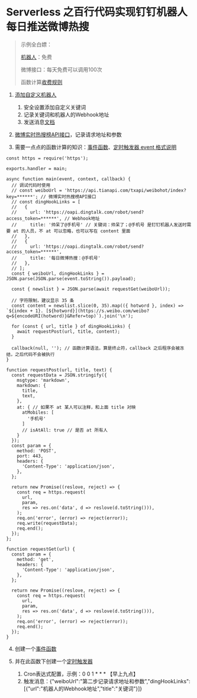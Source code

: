 # Serverless 之百行代码实现钉钉机器人每日推送微博热搜

> 示例全白嫖：
>
> [机器人](https://open.dingtalk.com/document/group/robot-overview)：免费
>
> 微博接口：每天免费可以调用100次
>
> 函数计算[收费规则](https://help.aliyun.com/document_detail/54301.html?spm=a2c4g.11186623.6.544.274e398eE0EcPw#title-ef2-h1s-jaf)


1. [添加自定义机器人](https://www.dingtalk.com/qidian/help-detail-20781541.html)

   1. 安全设置添加自定义关键词
   2. 记录关键词和机器人的Webhook地址
   3. 发送消息[文档](https://open.dingtalk.com/document/group/custom-robot-access)
2. [微博实时热搜榜API接口](https://www.tianapi.com/apiview/100)，记录请求地址和参数
3. 需要一点点的函数计算的知识：[事件函数](https://help.aliyun.com/document_detail/156876.html?spm=a2c4g.11174283.6.568.2068521202l7v1)、[定时触发器 event 格式说明](https://help.aliyun.com/document_detail/171747.htm#title-5yp-f9v-jap)
````
const https = require('https');

exports.handler = main;

async function main(event, context, callback) {
  // 调试代码时使用
  // const weiboUrl = 'https://api.tianapi.com/txapi/weibohot/index?key=******'; // 微博实时热搜榜API接口
  // const dingHookLinks = [
  //   {
  //     url: 'https://oapi.dingtalk.com/robot/send?access_token=******', // Webhook地址
  //     title: '帅呆了@手机号' // 关键词：帅呆了；@手机号 是钉钉机器人发送时需要 at 的人员，不 at 可以忽略，也可以写在 content 里面 
  //   },
  //   {
  //     url: 'https://oapi.dingtalk.com/robot/send?access_token=******',
  //     title: '每日微博热搜：@手机号'
  //   },
  // ];
  const { weiboUrl, dingHookLinks } = JSON.parse(JSON.parse(event.toString()).payload);

  const { newslist } = JSON.parse(await requestGet(weiboUrl));

  // 字符限制，建议显示 35 条
  const content = newslist.slice(0, 35).map(({ hotword }, index) => `${index + 1}. [${hotword}](https://s.weibo.com/weibo?q=${encodeURI(hotword)}&Refer=top)`).join('\n');

  for (const { url, title } of dingHookLinks) {
    await requestPost(url, title, content);
  }

  callback(null, ''); // 函数计算语法，算是终止符，callback 之后程序会被冻结，之后代码不会被执行
}

function requestPost(url, title, text) {
  const requestData = JSON.stringify({
    msgtype: 'markdown',
    markdown: {
      title,
      text,
    },
    at: { // 如果不 at 某人可以注释，和上面 title 对映
      atMobiles: [
        '手机号'
      ]
      // isAtAll: true // 是否 at 所有人
    }
  });
  const param = {
    method: 'POST',
    port: 443,
    headers: {
      'Content-Type': 'application/json',
    },
  };

  return new Promise((reslove, reject) => {
    const req = https.request(
      url,
      param,
      res => res.on('data', d => reslove(d.toString())),
    );
    req.on('error', (error) => reject(error));
    req.write(requestData);
    req.end();
  });
};

function requestGet(url) {
  const param = {
    method: 'get',
    headers: {
      'Content-Type': 'application/json',
    },
  };

  return new Promise((reslove, reject) => {
    const req = https.request(
      url,
      param,
      res => res.on('data', d => reslove(d.toString())),
    );
    req.on('error', (error) => reject(error));
    req.end();
  });
}
````
4. 创建一个[事件函数](https://help.aliyun.com/document_detail/73338.html)
5. 并在此函数下创建一个[定时触发器](https://help.aliyun.com/document_detail/68172.html)

   1. Cron表达式配置，示例：0 0 1 * * * 【早上九点】
   2. 触发消息：{"weiboUrl":"第二步记录请求地址和参数","dingHookLinks":[{"url":"机器人的Webhook地址","title":"关键词"}]}
